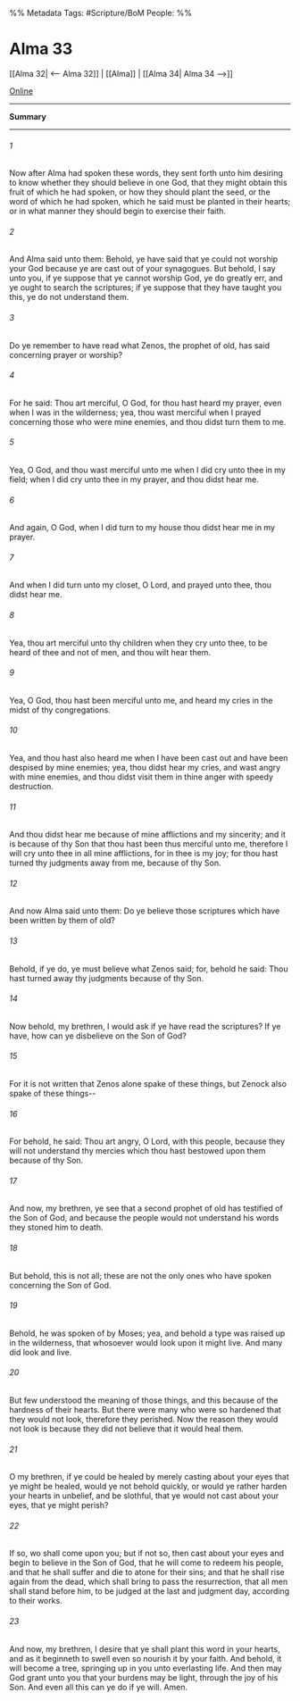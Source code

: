 %% Metadata
Tags: #Scripture/BoM
People: 
%%
# Alma 33
[[Alma 32| <-- Alma 32]] | [[Alma]] | [[Alma 34| Alma 34 -->]]

[Online](https://churchofjesuschrist.org/study/scriptures/bofm/alma/33?lang=eng)

---
__Summary__



---
###### 1
Now after Alma had spoken these words, they sent forth unto him desiring to know whether they should believe in one God, that they might obtain this fruit of which he had spoken, or how they should plant the seed, or the word of which he had spoken, which he said must be planted in their hearts; or in what manner they should begin to exercise their faith.
###### 2
And Alma said unto them: Behold, ye have said that ye could not worship your God because ye are cast out of your synagogues. But behold, I say unto you, if ye suppose that ye cannot worship God, ye do greatly err, and ye ought to search the scriptures; if ye suppose that they have taught you this, ye do not understand them.
###### 3
Do ye remember to have read what Zenos, the prophet of old, has said concerning prayer or worship?
###### 4
For he said: Thou art merciful, O God, for thou hast heard my prayer, even when I was in the wilderness; yea, thou wast merciful when I prayed concerning those who were mine enemies, and thou didst turn them to me.
###### 5
Yea, O God, and thou wast merciful unto me when I did cry unto thee in my field; when I did cry unto thee in my prayer, and thou didst hear me.
###### 6
And again, O God, when I did turn to my house thou didst hear me in my prayer.
###### 7
And when I did turn unto my closet, O Lord, and prayed unto thee, thou didst hear me.
###### 8
Yea, thou art merciful unto thy children when they cry unto thee, to be heard of thee and not of men, and thou wilt hear them.
###### 9
Yea, O God, thou hast been merciful unto me, and heard my cries in the midst of thy congregations.
###### 10
Yea, and thou hast also heard me when I have been cast out and have been despised by mine enemies; yea, thou didst hear my cries, and wast angry with mine enemies, and thou didst visit them in thine anger with speedy destruction.
###### 11
And thou didst hear me because of mine afflictions and my sincerity; and it is because of thy Son that thou hast been thus merciful unto me, therefore I will cry unto thee in all mine afflictions, for in thee is my joy; for thou hast turned thy judgments away from me, because of thy Son.
###### 12
And now Alma said unto them: Do ye believe those scriptures which have been written by them of old?
###### 13
Behold, if ye do, ye must believe what Zenos said; for, behold he said: Thou hast turned away thy judgments because of thy Son.
###### 14
Now behold, my brethren, I would ask if ye have read the scriptures? If ye have, how can ye disbelieve on the Son of God?
###### 15
For it is not written that Zenos alone spake of these things, but Zenock also spake of these things--
###### 16
For behold, he said: Thou art angry, O Lord, with this people, because they will not understand thy mercies which thou hast bestowed upon them because of thy Son.
###### 17
And now, my brethren, ye see that a second prophet of old has testified of the Son of God, and because the people would not understand his words they stoned him to death.
###### 18
But behold, this is not all; these are not the only ones who have spoken concerning the Son of God.
###### 19
Behold, he was spoken of by Moses; yea, and behold a type was raised up in the wilderness, that whosoever would look upon it might live. And many did look and live.
###### 20
But few understood the meaning of those things, and this because of the hardness of their hearts. But there were many who were so hardened that they would not look, therefore they perished. Now the reason they would not look is because they did not believe that it would heal them.
###### 21
O my brethren, if ye could be healed by merely casting about your eyes that ye might be healed, would ye not behold quickly, or would ye rather harden your hearts in unbelief, and be slothful, that ye would not cast about your eyes, that ye might perish?
###### 22
If so, wo shall come upon you; but if not so, then cast about your eyes and begin to believe in the Son of God, that he will come to redeem his people, and that he shall suffer and die to atone for their sins; and that he shall rise again from the dead, which shall bring to pass the resurrection, that all men shall stand before him, to be judged at the last and judgment day, according to their works.
###### 23
And now, my brethren, I desire that ye shall plant this word in your hearts, and as it beginneth to swell even so nourish it by your faith. And behold, it will become a tree, springing up in you unto everlasting life. And then may God grant unto you that your burdens may be light, through the joy of his Son. And even all this can ye do if ye will. Amen.




